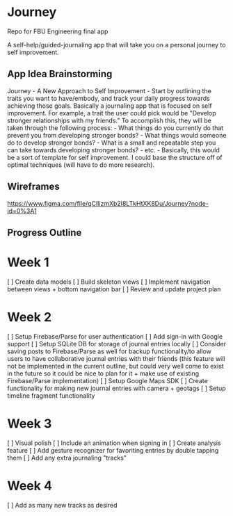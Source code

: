 # Journey
Repo for FBU Engineering final app

A self-help/guided-journaling app that will take you on a personal journey to self improvement.


## App Idea Brainstorming
Journey - A New Approach to Self Improvement
    - Start by outlining the traits you want to have/embody, and track your daily progress towards achieving those goals. Basically a journaling app that is focused on self improvement. For example, a trait the user could pick would be "Develop stronger relationships with my friends." To accomplish this, they will be taken through the following process:
        - What things do you currently do that prevent you from developing stronger bonds?
        - What things would someone do to develop stronger bonds?
        - What is a small and repeatable step you can take towards developing stronger bonds?
        - etc.
    - Basically, this would be a sort of template for self improvement. I could base the structure off of optimal techniques (will have to do more research).
   
   
## Wireframes

https://www.figma.com/file/qClIizmXb2I8LTkHtXK8Du/Journey?node-id=0%3A1

## Progress Outline

# Week 1
[ ] Create data models
[ ] Build skeleton views
[ ] Implement navigation between views + bottom navigation bar
[ ] Review and update project plan

# Week 2
[ ] Setup Firebase/Parse for user authentication
    [ ] Add sign-in with Google support
[ ] Setup SQLite DB for storage of journal entries locally
    [ ] Consider saving posts to Firebase/Parse as well for backup functionality/to allow users to have collaborative journal entries with their friends (this feature will not be implemented in the current outline, but could very well come to exist in the future so it could be nice to plan for it + make use of existing Firebase/Parse implementation)
[ ] Setup Google Maps SDK
[ ] Create functionality for making new journal entries with camera + geotags
[ ] Setup timeline fragment functionality

# Week 3
[ ] Visual polish
    [ ] Include an animation when signing in
[ ] Create analysis feature
[ ] Add gesture recognizer for favoriting entries by double tapping them
[ ] Add any extra journaling "tracks"

# Week 4
[ ] Add as many new tracks as desired
